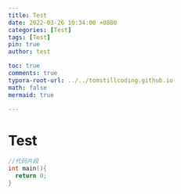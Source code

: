 ```yaml
---
title: Test
date: 2022-03-26 10:34:00 +0800
categories: [Test]
tags: [Test]
pin: true
author: test

toc: true
comments: true
typora-root-url: ../../tomstillcoding.github.io
math: false
mermaid: true

---
```



# Test 

```c++
//代码片段
int main(){
  return 0;
}
```
